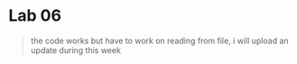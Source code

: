 # Lab 06

> the code works but have to work on reading from file, i will upload an update during this week


